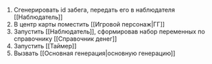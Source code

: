 1. Сгенерировать id забега, передать его в наблюдателя [[Наблюдатель]]
2. В центр карты поместить [[Игровой персонаж|ГГ]]
3. Запустить [[Наблюдатель]], сформировав набор переменных по справочнику [[Справочник денег]]
4. Запустить [[Таймер]]
5. Вызвать [[Основная генерация|основную генерацию]]
